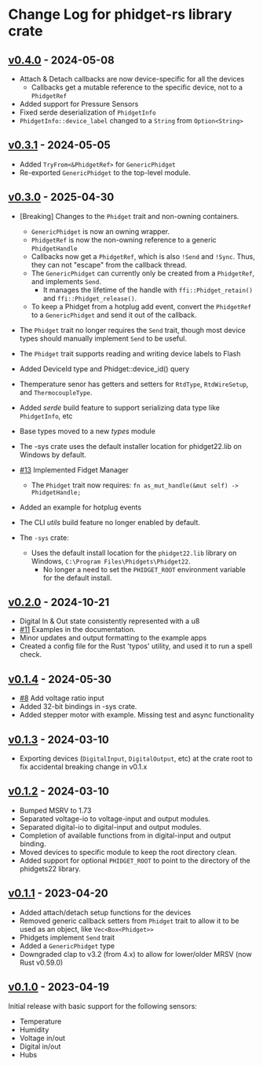 # Change Log for phidget-rs library crate

## [v0.4.0](https://github.com/fpagliughi/phidget-rs/compare/v0.3.1..v0.4.0)  - 2024-05-08

- Attach & Detach callbacks are now device-specific for all the devices
    - Callbacks get a mutable reference to the specific device, not to a `PhidgetRef`
- Added support for Pressure Sensors
- Fixed serde deserialization of `PhidgetInfo`
- `PhidgetInfo::device_label` changed to a `String` from `Option<String>`


## [v0.3.1](https://github.com/fpagliughi/phidget-rs/compare/v0.3.0..v0.3.1)  - 2024-05-05

- Added `TryFrom<&PhidgetRef>` for `GenericPhidget`
- Re-exported `GenericPhidget` to the top-level module.


## [v0.3.0](https://github.com/fpagliughi/phidget-rs/compare/v0.2.0..v0.3.0)  - 2025-04-30

- [Breaking] Changes to the `Phidget` trait and non-owning containers.
    - `GenericPhidget` is now an owning wrapper.
    - `PhidgetRef` is now the non-owning reference to a generic `PhidgetHandle`
    - Callbacks now get a `PhidgetRef`, which is also `!Send` and `!Sync`. Thus, they can not "escape" from the callback thread.
    - The `GenericPhidget` can currently only be created from a `PhidgetRef`, and implements `Send`.
        - It manages the lifetime of the handle with `ffi::Phidget_retain()` and `ffi::Phidget_release()`.
    - To keep a Phidget from a hotplug add event, convert the `PhidgetRef` to a `GenericPhidget` and send it out of the callback.
- The `Phidget` trait no longer requires the `Send` trait, though most device types should manually implement `Send` to be useful.
- The `Phidget` trait supports reading and writing device labels to Flash
- Added DeviceId type and Phidget::device_id() query
- Themperature senor has getters and setters for `RtdType`, `RtdWireSetup`, and `ThermocoupleType`.
- Added _serde_ build feature to support serializing data type like `PhidgetInfo`, etc
- Base types moved to a new _types_ module
- The -sys crate uses the default installer location for phidget22.lib on Windows by default.
- [#13](https://github.com/fpagliughi/phidget-rs/pull/13) Implemented Fidget Manager
    - The `Phidget` trait now requires: `fn as_mut_handle(&mut self) -> PhidgetHandle;`
- Added an example for hotplug events
- The CLI _utils_ build feature no longer enabled by default.

- The `-sys` crate:
    - Uses the default install location for the `phidget22.lib` library on Windows, `C:\Program Files\Phidgets\Phidget22`.
        - No longer a need to set the `PHIDGET_ROOT` environment variable for the default install.


## [v0.2.0](https://github.com/fpagliughi/phidget-rs/compare/v0.1.4..v0.2.0)  - 2024-10-21

- Digital In & Out state consistently represented with a u8
- [#11](https://github.com/fpagliughi/phidget-rs/pull/1) Examples in the documentation.
- Minor updates and output formatting to the example apps
- Created a config file for the Rust 'typos' utility, and used it to run a spell check.


## [v0.1.4](https://github.com/fpagliughi/phidget-rs/compare/v0.1.3..v0.1.4)  - 2024-05-30

- [#8](https://github.com/fpagliughi/phidget-rs/pull/8) Add voltage ratio input
- Added 32-bit bindings in -sys crate.
- Added stepper motor with example. Missing test and async functionality


## [v0.1.3](https://github.com/fpagliughi/phidget-rs/compare/v0.1.2..v0.1.3)  - 2024-03-10

- Exporting devices (`DigitalInput`, `DigitalOutput`, etc) at the crate root to fix accidental breaking change in v0.1.x


## [v0.1.2](https://github.com/fpagliughi/phidget-rs/compare/v0.1.1..v0.1.2)  - 2024-03-10

- Bumped MSRV to 1.73
- Separated voltage-io to voltage-input and output modules.
- Separated digital-io to digital-input and output modules.
- Completion of available functions from in digital-input and output binding.
- Moved devices to specific module to keep the root directory clean.
- Added support for optional `PHIDGET_ROOT` to point to the directory of the phidgets22 library.


## [v0.1.1](https://github.com/fpagliughi/phidget-rs/compare/v0.1.0..v0.1.1)  - 2023-04-20

- Added attach/detach setup functions for the devices
- Removed generic callback setters from `Phidget` trait to allow it to be used as an object, like `Vec<Box<Phidget>>`
- Phidgets implement `Send` trait
- Added a `GenericPhidget` type
- Downgraded clap to v3.2 (from 4.x) to allow for lower/older MRSV (now Rust v0.59.0)


## [v0.1.0](https://github.com/fpagliughi/phidget-rs/tree/v0.1.0) - 2023-04-19

Initial release with basic support for the following sensors:

- Temperature
- Humidity
- Voltage in/out
- Digital in/out
- Hubs
